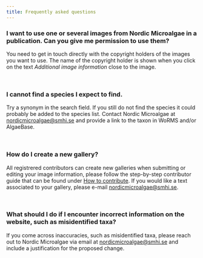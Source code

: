 ```yaml
---
title: Frequently asked questions
---
```


### I want to use one or several images from Nordic Microalgae in  a publication. Can you give me permission to use them?

You need to get in touch directly with the copyright holders of the images you want to use. The name of the copyright holder is shown when you click on the text _Additional image information_ close to the image.

&nbsp;  

### I cannot find a species I expect to find.

Try a synonym in the search field. If you still do not find the species it could probably be added to the species list. Contact Nordic Microalgae at [nordicmicroalgae@smhi.se](mailto:nordicmicroalgae@smhi.se) and provide a link to the taxon in WoRMS and/or AlgaeBase.

&nbsp;  

### How do I create a new gallery?

All registrered contributors can create new galleries when submitting or editing your image information, please follow the step-by-step contributor guide that can be found under [How to contribute](/how-to-contribute/). If you would like a text associated to your gallery, please e-mail [nordicmicroalgae@smhi.se](mailto:nordicmicroalgae@smhi.se).

&nbsp;  

### What should I do if I encounter incorrect information on the website, such as misidentified taxa?

If you come across inaccuracies, such as misidentified taxa, please reach out to Nordic Microalgae via email at [nordicmicroalgae@smhi.se](mailto:nordicmicroalgae@smhi.se) and include a justification for the proposed change.
